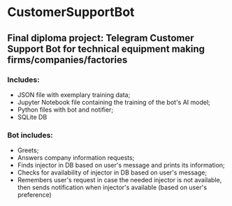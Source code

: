# CustomerSupportBot

## Final diploma project: Telegram Customer Support Bot for technical equipment making firms/companies/factories
### Includes:
- JSON file with exemplary training data;
- Jupyter Notebook file containing the training of the bot's AI model;
- Python files with bot and notifier;
- SQLite DB

### Bot includes:
- Greets;
- Answers company information requests;
- Finds injector in DB based on user's message and prints its information;
- Checks for availability of injector in DB based on user's message;
- Remembers user's request in case the needed injector is not available, then sends notification when injector's available (based on user's preference)
